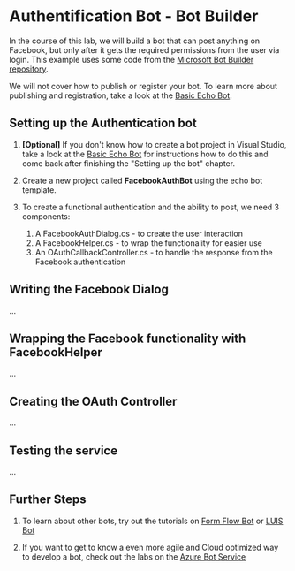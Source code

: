 # Authentification Bot - Bot Builder

In the course of this lab, we will build a bot that can post anything on Facebook, but only after it gets the required permissions from the user via login. This example uses some code from the [Microsoft Bot Builder repository](https://github.com/Microsoft/BotBuilder/tree/master/CSharp/Samples/SimpleFacebookAuthBot).

We will not cover how to publish or register your bot. To learn more about publishing and registration, take a look at the [Basic Echo Bot](https://github.com/Danielius1012/BotLabs/tree/master/Bot_Builder/1_Basic_Echo_Bot).

## Setting up the Authentication bot ##

1. **[Optional]** If you don't know how to create a bot project in Visual Studio, take a look at the [Basic Echo Bot](https://github.com/Danielius1012/BotLabs/tree/master/Bot_Builder/1_Basic_Echo_Bot) for instructions how to do this and come back after finishing the "Setting up the bot" chapter.

1. Create a new project called **FacebookAuthBot** using the echo bot template.

1. To create a functional authentication and the ability to post, we need 3 components:
    1. A FacebookAuthDialog.cs -  to create the user interaction
    1. A FacebookHelper.cs - to wrap the functionality for easier use
    1. An OAuthCallbackController.cs - to handle the response from the Facebook authentication 

## Writing the Facebook Dialog ##

...

## Wrapping the Facebook functionality with FacebookHelper ##

...

## Creating the OAuth Controller ##

...

## Testing the service ##

...

## Further Steps ##

1. To learn about other bots, try out the tutorials on [Form Flow Bot](https://github.com/Danielius1012/BotLabs/tree/master/Bot_Builder/2_Form_Flow_Bot) or [LUIS Bot](https://github.com/Danielius1012/BotLabs/tree/master/Bot_Builder/3_LUIS_Bot)

1. If you want to get to know a even more agile and Cloud optimized way to develop a bot, check out the labs on the [Azure Bot Service](https://github.com/Danielius1012/BotLabs/tree/master/Azure_Bot_Service)